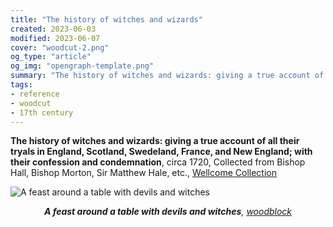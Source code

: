 ```yaml
---
title: "The history of witches and wizards"
created: 2023-06-03
modified: 2023-06-07
cover: "woodcut-2.png"
og_type: "article"
og_img: "opengraph-template.png"
summary: "The history of witches and wizards: giving a true account of all their tryals in England, Scotland, Swedeland, France, and New England; with their confession and condemnation."
tags:
- reference
- woodcut
- 17th century
---
```


**The history of witches and wizards: giving a true account of all their tryals in England, Scotland, Swedeland, France, and New England; with their confession and condemnation**, circa 1720, Collected from Bishop Hall, Bishop Morton, Sir Matthew Hale, etc., [Wellcome Collection](https://wellcomecollection.org/works/abkab8tq/images?id=a3nuy2zq)

![A feast around a table with devils and witches](notes/woodblock/images/woodcut-2.png)
*<center>**A feast around a table with devils and witches**, [woodblock](notes/woodblock)</center>*